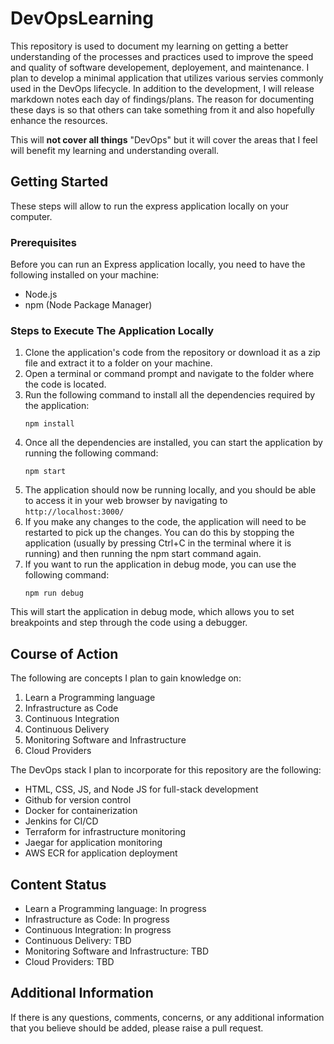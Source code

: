 # DevOpsLearning

This repository is used to document my learning on getting a better understanding of the processes and practices used to improve the speed and quality of software developement, deployement, and maintenance. I plan to develop a minimal application that utilizes various servies commonly used in the DevOps lifecycle. In addition to the development, I will release markdown notes each day of findings/plans. The reason for documenting these days is so that others can take something from it and also hopefully enhance the resources.

This will **not cover all things** "DevOps" but it will cover the areas that I feel will benefit my learning and understanding overall.

## Getting Started

These steps will allow to run the express application locally on your computer. 

### Prerequisites

Before you can run an Express application locally, you need to have the following installed on your machine: 

- Node.js
- npm (Node Package Manager)

### Steps to Execute The Application Locally 

1. Clone the application's code from the repository or download it as a zip file and extract it to a folder on your machine.
2. Open a terminal or command prompt and navigate to the folder where the code is located.
3. Run the following command to install all the dependencies required by the application:
    ```
    npm install
    ```
4. Once all the dependencies are installed, you can start the application by running the following command:
    ```
    npm start
    ```
5. The application should now be running locally, and you should be able to access it in your web browser by navigating to `http://localhost:3000/` 
6. If you make any changes to the code, the application will need to be restarted to pick up the changes. You can do this by stopping the application (usually by pressing Ctrl+C in the terminal where it is running) and then running the npm start command again.
7. If you want to run the application in debug mode, you can use the following command:
    ```
    npm run debug
    ```
This will start the application in debug mode, which allows you to set breakpoints and step through the code using a debugger.
## Course of Action

The following are concepts I plan to gain knowledge on: 
1. Learn a Programming language
2. Infrastructure as Code
3. Continuous Integration
4. Continuous Delivery
5. Monitoring Software and Infrastructure
6. Cloud Providers

The DevOps stack I plan to incorporate for this repository are the following:

- HTML, CSS, JS, and Node JS for full-stack development
- Github for version control 
- Docker for containerization
- Jenkins for CI/CD
- Terraform for infrastructure monitoring 
- Jaegar for application monitoring 
- AWS ECR for application deployment

## Content Status

- Learn a Programming language: In progress
- Infrastructure as Code: In progress
- Continuous Integration: In progress
- Continuous Delivery: TBD
- Monitoring Software and Infrastructure: TBD
- Cloud Providers: TBD

## Additional Information

If there is any questions, comments, concerns, or any additional information that you believe should be added, please raise a pull request. 